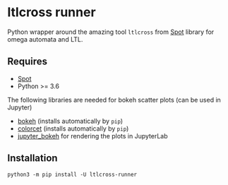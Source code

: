 # ltlcross runner
Python wrapper around the amazing tool `ltlcross` from [Spot](https://spot.lrde.epita.fr/) library for omega automata and LTL.

## Requires
* [Spot](https://spot.lrde.epita.fr/)
* Python >= 3.6

The following libraries are needed for bokeh scatter plots (can be used in Jupyter)
* [bokeh](https://bokeh.org/) (installs automatically by `pip`)
* [colorcet](https://colorcet.holoviz.org/) (installs automatically by `pip`)
* [jupyter_bokeh](https://github.com/bokeh/jupyter_bokeh) for rendering the plots in JupyterLab

## Installation
```
python3 -m pip install -U ltlcross-runner
```